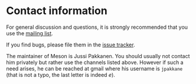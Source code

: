# Contact information

For general discussion and questions, it is strongly recommended that
you use the [mailing
list](https://groups.google.com/forum/#!forum/mesonbuild).

If you find bugs, please file them in the [issue
tracker](https://github.com/jpakkane/meson/issues).

The maintainer of Meson is Jussi Pakkanen. You should usually not
contact him privately but rather use the channels listed above.
However if such a need arises, he can be reached at gmail where his
username is `jpakkane` (that is not a typo, the last letter is indeed
*e*).
